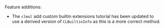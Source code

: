 Feature additions:

* The `clmul` add custom builtin extensions tutorial has been updated to use
  a derived version of `CLBuiltinInfo` as this is a more correct method.

